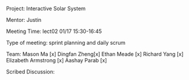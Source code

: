 Project: Interactive Solar System

Mentor: Justin

Meeting Time: lect02 01/17 15:30-16:45

Type of meeting: sprint planning and daily scrum

Team: Mason Ma [x]
Dingfan Zheng[x]
Ethan Meade [x]
Richard Yang [x]
Elizabeth Armstrong [x]
Aashay Parab [x]

Scribed Discussion:














